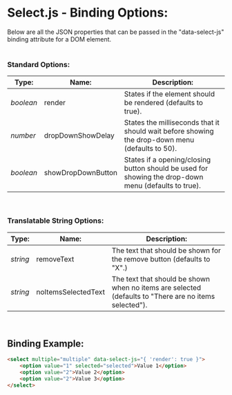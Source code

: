 # Select.js - Binding Options:

Below are all the JSON properties that can be passed in the "data-select-js" binding attribute for a DOM element.
<br>
<br>


### Standard Options:

| Type: | Name: | Description: |
| --- | --- | --- |
| *boolean* | render | States if the element should be rendered (defaults to true). |
| *number* | dropDownShowDelay | States the milliseconds that it should wait before showing the drop-down menu (defaults to 50). |
| *boolean* | showDropDownButton | States if a opening/closing button should be used for showing the drop-down menu (defaults to true). |

<br/>


### Translatable String Options:

| Type: | Name: | Description: |
| --- | --- | --- |
| *string* | removeText | The text that should be shown for the remove button (defaults to "X".) |
| *string* | noItemsSelectedText | The text that should be shown when no items are selected (defaults to "There are no items selected"). |

<br>


## Binding Example:

```markdown
<select multiple="multiple" data-select-js="{ 'render': true }">
    <option value="1" selected="selected">Value 1</option>
    <option value="2">Value 2</option>
    <option value="2">Value 3</option>
</select>
```